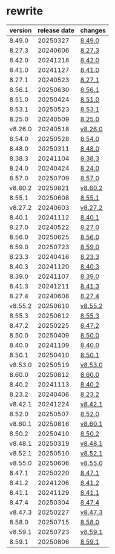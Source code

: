 # rewrite	


|version|release date|changes|
|---|---|---|
|8.49.0|20250327|[8.49.0](./8.49.0-20250327.md)|
|8.27.3|20240606|[8.27.3](./8.27.3-20240606.md)|
|8.42.0|20241218|[8.42.0](./8.42.0-20241218.md)|
|8.41.0|20241127|[8.41.0](./8.41.0-20241127.md)|
|8.27.1|20240523|[8.27.1](./8.27.1-20240523.md)|
|8.56.1|20250630|[8.56.1](./8.56.1-20250630.md)|
|8.51.0|20250424|[8.51.0](./8.51.0-20250424.md)|
|8.53.1|20250523|[8.53.1](./8.53.1-20250523.md)|
|8.25.0|20240509|[8.25.0](./8.25.0-20240509.md)|
|v8.26.0|20240518|[v8.26.0](./v8.26.0-20240518.md)|
|8.54.0|20250528|[8.54.0](./8.54.0-20250528.md)|
|8.48.0|20250311|[8.48.0](./8.48.0-20250311.md)|
|8.38.3|20241104|[8.38.3](./8.38.3-20241104.md)|
|8.24.0|20240424|[8.24.0](./8.24.0-20240424.md)|
|8.57.0|20250709|[8.57.0](./8.57.0-20250709.md)|
|v8.60.2|20250821|[v8.60.2](./v8.60.2-20250821.md)|
|8.55.1|20250608|[8.55.1](./8.55.1-20250608.md)|
|v8.27.2|20240603|[v8.27.2](./v8.27.2-20240603.md)|
|8.40.1|20241112|[8.40.1](./8.40.1-20241112.md)|
|8.27.0|20240522|[8.27.0](./8.27.0-20240522.md)|
|8.56.0|20250625|[8.56.0](./8.56.0-20250625.md)|
|8.59.0|20250723|[8.59.0](./8.59.0-20250723.md)|
|8.23.3|20240416|[8.23.3](./8.23.3-20240416.md)|
|8.40.3|20241120|[8.40.3](./8.40.3-20241120.md)|
|8.39.0|20241107|[8.39.0](./8.39.0-20241107.md)|
|8.41.3|20241211|[8.41.3](./8.41.3-20241211.md)|
|8.27.4|20240608|[8.27.4](./8.27.4-20240608.md)|
|v8.55.2|20250610|[v8.55.2](./v8.55.2-20250610.md)|
|8.55.3|20250612|[8.55.3](./8.55.3-20250612.md)|
|8.47.2|20250225|[8.47.2](./8.47.2-20250225.md)|
|8.50.0|20250409|[8.50.0](./8.50.0-20250409.md)|
|8.40.0|20241109|[8.40.0](./8.40.0-20241109.md)|
|8.50.1|20250410|[8.50.1](./8.50.1-20250410.md)|
|v8.53.0|20250519|[v8.53.0](./v8.53.0-20250519.md)|
|8.60.0|20250812|[8.60.0](./8.60.0-20250812.md)|
|8.40.2|20241113|[8.40.2](./8.40.2-20241113.md)|
|8.23.2|20240406|[8.23.2](./8.23.2-20240406.md)|
|v8.42.1|20241224|[v8.42.1](./v8.42.1-20241224.md)|
|8.52.0|20250507|[8.52.0](./8.52.0-20250507.md)|
|v8.60.1|20250816|[v8.60.1](./v8.60.1-20250816.md)|
|8.50.2|20250410|[8.50.2](./8.50.2-20250410.md)|
|v8.48.1|20250319|[v8.48.1](./v8.48.1-20250319.md)|
|v8.52.1|20250510|[v8.52.1](./v8.52.1-20250510.md)|
|v8.55.0|20250606|[v8.55.0](./v8.55.0-20250606.md)|
|8.47.1|20250220|[8.47.1](./8.47.1-20250220.md)|
|8.41.2|20241206|[8.41.2](./8.41.2-20241206.md)|
|8.41.1|20241129|[8.41.1](./8.41.1-20241129.md)|
|8.47.4|20250304|[8.47.4](./8.47.4-20250304.md)|
|v8.47.3|20250227|[v8.47.3](./v8.47.3-20250227.md)|
|8.58.0|20250715|[8.58.0](./8.58.0-20250715.md)|
|v8.59.1|20250723|[v8.59.1](./v8.59.1-20250723.md)|
|8.59.1|20250806|[8.59.1](./8.59.1-20250806.md)|
